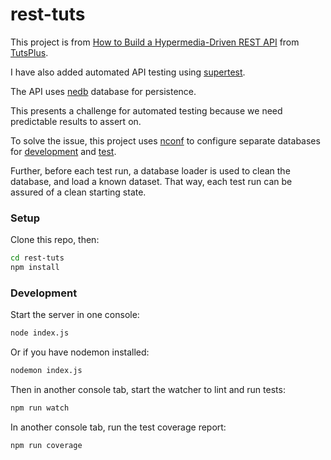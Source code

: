 rest-tuts
===================

This project is from [How to Build a Hypermedia-Driven REST API](https://courses.tutsplus.com/courses/how-to-build-a-hypermedia-driven-rest-api) from [TutsPlus](https://tutsplus.com/).

I have also added automated API testing using [supertest](https://github.com/visionmedia/supertest).

The API uses [nedb](https://github.com/louischatriot/nedb) database for persistence.

This presents a challenge for automated testing because we need predictable results to assert on.

To solve the issue, this project uses [nconf](https://github.com/flatiron/nconf) to configure separate databases for [development](config/development.json) and [test](config/test.json).

Further, before each test run, a database loader is used to clean the database, and load a known dataset. That way, each test run can be assured of a clean starting state.

### Setup
Clone this repo, then:

  ```bash
  cd rest-tuts
  npm install
  ```

### Development
Start the server in one console:

  ```bash
  node index.js
  ```

Or if you have nodemon installed:

  ```bash
  nodemon index.js
  ```

Then in another console tab, start the watcher to lint and run tests:

  ```bash
  npm run watch
  ```

In another console tab, run the test coverage report:

  ```bash
  npm run coverage
  ```
